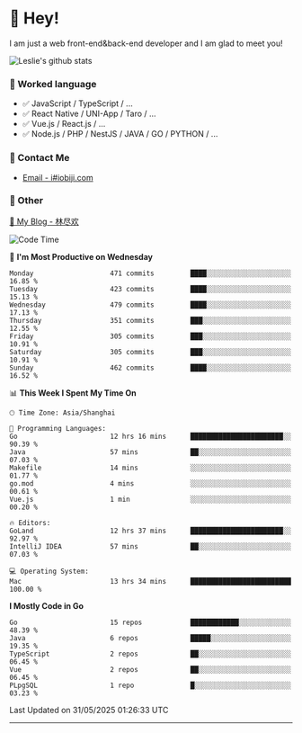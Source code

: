 # 👋 Hey!

I am just a web front-end&back-end developer and I am glad to meet you!

![Leslie's github stats](https://github-readme-stats.vercel.app/api?username=unsafe-ptr&&show_icons=true&&title_color=1abc9c&&icon_color=1abc9c)


### 📝 Worked language

- ✅ JavaScript / TypeScript / ...
- ✅ React Native / UNI-App / Taro / ...
- ✅ Vue.js / React.js / ...
- ✅ Node.js / PHP / NestJS / JAVA / GO / PYTHON / ...

### 📮 Contact Me

- [Email - i#iobiji.com](mailto:i@iobiji.com)


### 🤪 Other

[📌 My Blog - 林尽欢](https://iobiji.com)

<!--START_SECTION:waka-->
![Code Time](http://img.shields.io/badge/Code%20Time-1%2C760%20hrs%2010%20mins-blue)

📅 **I'm Most Productive on Wednesday** 

```text
Monday                   471 commits         ████░░░░░░░░░░░░░░░░░░░░░   16.85 % 
Tuesday                  423 commits         ████░░░░░░░░░░░░░░░░░░░░░   15.13 % 
Wednesday                479 commits         ████░░░░░░░░░░░░░░░░░░░░░   17.13 % 
Thursday                 351 commits         ███░░░░░░░░░░░░░░░░░░░░░░   12.55 % 
Friday                   305 commits         ███░░░░░░░░░░░░░░░░░░░░░░   10.91 % 
Saturday                 305 commits         ███░░░░░░░░░░░░░░░░░░░░░░   10.91 % 
Sunday                   462 commits         ████░░░░░░░░░░░░░░░░░░░░░   16.52 % 
```


📊 **This Week I Spent My Time On** 

```text
🕑︎ Time Zone: Asia/Shanghai

💬 Programming Languages: 
Go                       12 hrs 16 mins      ███████████████████████░░   90.39 % 
Java                     57 mins             ██░░░░░░░░░░░░░░░░░░░░░░░   07.03 % 
Makefile                 14 mins             ░░░░░░░░░░░░░░░░░░░░░░░░░   01.77 % 
go.mod                   4 mins              ░░░░░░░░░░░░░░░░░░░░░░░░░   00.61 % 
Vue.js                   1 min               ░░░░░░░░░░░░░░░░░░░░░░░░░   00.20 % 

🔥 Editors: 
GoLand                   12 hrs 37 mins      ███████████████████████░░   92.97 % 
IntelliJ IDEA            57 mins             ██░░░░░░░░░░░░░░░░░░░░░░░   07.03 % 

💻 Operating System: 
Mac                      13 hrs 34 mins      █████████████████████████   100.00 % 
```

**I Mostly Code in Go** 

```text
Go                       15 repos            ████████████░░░░░░░░░░░░░   48.39 % 
Java                     6 repos             █████░░░░░░░░░░░░░░░░░░░░   19.35 % 
TypeScript               2 repos             ██░░░░░░░░░░░░░░░░░░░░░░░   06.45 % 
Vue                      2 repos             ██░░░░░░░░░░░░░░░░░░░░░░░   06.45 % 
PLpgSQL                  1 repo              █░░░░░░░░░░░░░░░░░░░░░░░░   03.23 % 
```




 Last Updated on 31/05/2025 01:26:33 UTC
<!--END_SECTION:waka-->
---
